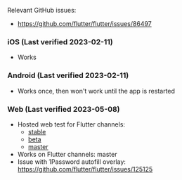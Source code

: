 Relevant GitHub issues:
- https://github.com/flutter/flutter/issues/86497

### iOS (Last verified 2023-02-11)
- Works
  
### Android (Last verified 2023-02-11)
- Works once, then won't work until the app is restarted

### Web (Last verified 2023-05-08)
- Hosted web test for Flutter channels:
  - [stable](https://rexios80.github.io/flutter_autofill_test/stable)
  - [beta](https://rexios80.github.io/flutter_autofill_test/beta)
  - [master](https://rexios80.github.io/flutter_autofill_test/master)
- Works on Flutter channels: master
- Issue with 1Password autofill overlay: https://github.com/flutter/flutter/issues/125125
